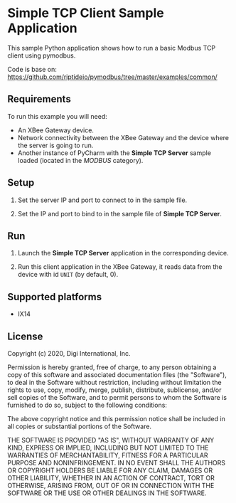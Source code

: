 Simple TCP Client Sample Application
====================================

This sample Python application shows how to run a basic Modbus TCP client using
pymodbus.

Code is base on:
https://github.com/riptideio/pymodbus/tree/master/examples/common/

Requirements
------------
To run this example you will need:

* An XBee Gateway device.
* Network connectivity between the XBee Gateway and the device where the server
  is going to run.
* Another instance of PyCharm with the **Simple TCP Server** sample loaded
  (located in the *MODBUS* category).

Setup
-----
1. Set the server IP and port to connect to in the sample file.

2. Set the IP and port to bind to in the sample file of **Simple TCP Server**.

Run
---
1. Launch the **Simple TCP Server** application in the corresponding device.

2. Run this client application in the XBee Gateway, it reads data from the
   device with id `UNIT` (by default, 0).

Supported platforms
-------------------
* IX14

License
-------
Copyright (c) 2020, Digi International, Inc.

Permission is hereby granted, free of charge, to any person obtaining a copy
of this software and associated documentation files (the "Software"), to deal
in the Software without restriction, including without limitation the rights
to use, copy, modify, merge, publish, distribute, sublicense, and/or sell
copies of the Software, and to permit persons to whom the Software is
furnished to do so, subject to the following conditions:

The above copyright notice and this permission notice shall be included in all
copies or substantial portions of the Software.

THE SOFTWARE IS PROVIDED "AS IS", WITHOUT WARRANTY OF ANY KIND, EXPRESS OR
IMPLIED, INCLUDING BUT NOT LIMITED TO THE WARRANTIES OF MERCHANTABILITY,
FITNESS FOR A PARTICULAR PURPOSE AND NONINFRINGEMENT. IN NO EVENT SHALL THE
AUTHORS OR COPYRIGHT HOLDERS BE LIABLE FOR ANY CLAIM, DAMAGES OR OTHER
LIABILITY, WHETHER IN AN ACTION OF CONTRACT, TORT OR OTHERWISE, ARISING FROM,
OUT OF OR IN CONNECTION WITH THE SOFTWARE OR THE USE OR OTHER DEALINGS IN THE
SOFTWARE.
